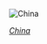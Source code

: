
![China](https://www.gstatic.com/prettyearth/assets/full/5167.jpg)

*[China](https://www.google.com/maps/@36.696584,100.734548,14z/data=!3m1!1e3)*
